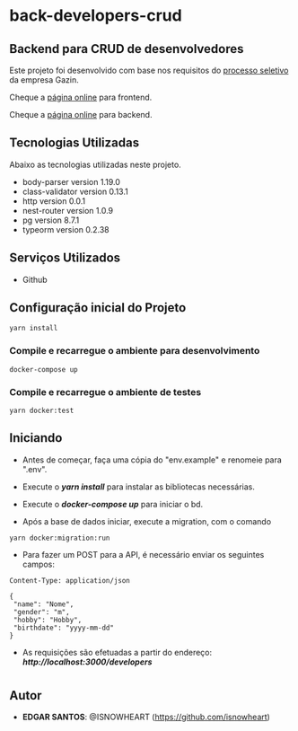 # back-developers-crud
 
## Backend para CRUD de desenvolvedores


Este projeto foi desenvolvido com base nos requisitos do [processo seletivo](https://gitlab.com/felipe.furtuoso538/pontential-crud) da empresa Gazin.

Cheque a [página online](https://github.com/isnowheart/frontend-developers-crud) para frontend.

Cheque a [página online](https://github.com/isnowheart/back-developers-crud) para backend.
## Tecnologias Utilizadas
 
Abaixo as tecnologias utilizadas neste projeto.
 

  *  body-parser       version 1.19.0
  *  class-validator   version 0.13.1
  *  http              version 0.0.1
  *  nest-router       version 1.0.9
  *  pg                version 8.7.1
  *  typeorm           version 0.2.38 
 
## Serviços Utilizados
 
* Github
 
## Configuração inicial do Projeto
```
yarn install
```

### Compile e recarregue o ambiente para desenvolvimento

```
docker-compose up
```
### Compile e recarregue o ambiente de testes

```
yarn docker:test
```




## Iniciando

* Antes de começar, faça uma cópia do "env.example" e renomeie para ".env".

* Execute o ***yarn install*** para instalar as bibliotecas necessárias.

* Execute o ***docker-compose up*** para iniciar o bd.

* Após a base de dados iniciar, execute a migration, com o comando 
 ```
 yarn docker:migration:run
 ```
* Para fazer um POST para a API, é necessário enviar os seguintes campos:


 ```
 Content-Type: application/json

{
  "name": "Nome",
  "gender": "m",
  "hobby": "Hobby",
  "birthdate": "yyyy-mm-dd"
}
 ```

* As requisições são efetuadas a partir do endereço: 
***http://localhost:3000/developers***

#

## Autor
 
* **EDGAR SANTOS**: @ISNOWHEART (https://github.com/isnowheart)